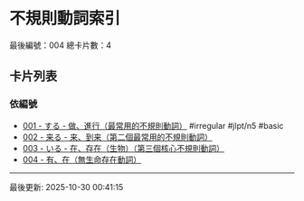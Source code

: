 # 不規則動詞索引

最後編號：004
總卡片數：4

## 卡片列表

### 依編號
- [001 - する - 做、進行（最常用的不規則動詞）](001_suru.md) #irregular #jlpt/n5 #basic
- [002 - 来る - 来、到来（第二個最常用的不規則動詞）](002_kuru.md) 
- [003 - いる - 在、存在（生物）（第三個核心不規則動詞）](003_iru.md) 
- [004 - 有、在（無生命存在動詞）](004_aru.md) 

---
最後更新: 2025-10-30 00:41:15
